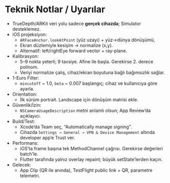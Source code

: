 # Teknik Notlar / Uyarılar

- TrueDepth/ARKit veri yolu sadece **gerçek cihazda**; Simulator desteklemez.
- iOS projeksiyon:
  - `ARFaceAnchor.lookAtPoint` (yüz uzayı) + yüz→dünya dönüşümü,
  - Ekran düzlemiyle kesişim → normalize (x,y).
  - Alternatif: left/rightEye forward vector + ray-plane.
- Kalibrasyon:
  - 5–9 nokta yeterli; 9 tavsiye. Afine ile başla. Gerekirse 2. derece polinom.
  - Veriyi normalize çalış, cihaz/ekran boyutuna bağlı bağımsızlık sağlar.
- 1-Euro Filter:
  - `mincutoff` ~ 1.0, `beta` ~ 0.007 başlangıç; cihaz ve kullanıcıya göre ayarla.
- Orientation:
  - İlk sürüm portrait. Landscape için dönüşüm matrisi ekle.
- Güvenlik/İzin:
  - `NSCameraUsageDescription` metni anlamlı olsun; App Review’da açıklayıcı.
- Build/Test:
  - Xcode’da Team seç, “Automatically manage signing”.
  - Cihazda `Settings → General → VPN & Device Management` altında developer app’e Trust ver.
- Performans:
  - iOS’ta frame başına tek MethodChannel çağrısı. Gerekirse değerleri batch’le.
  - Flutter tarafında yalnız overlay repaint; büyük setState’lerden kaçın.
- Gelecek:
  - App Clip (QR ile anında), TestFlight public link + QR, parametre telemetri.
